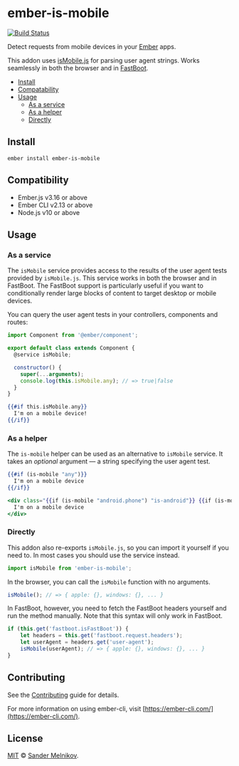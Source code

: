ember-is-mobile
==============================================================================

[![Build Status](https://travis-ci.org/sandydoo/ember-is-mobile.svg?branch=master)](https://travis-ci.org/sandydoo/ember-is-mobile)

Detect requests from mobile devices in your [Ember][ember] apps.

This addon uses [isMobile.js][ismobilejs] for parsing user agent strings. Works seamlessly in both the browser and in [FastBoot][fastboot].


- [Install](#install)
- [Compatability](#compatability)
- [Usage](#usage)
  - [As a service](#as-a-service)
  - [As a helper](#as-a-helper)
  - [Directly](#directly)


Install
------------------------------------------------------------------------------

```
ember install ember-is-mobile
```


Compatibility
------------------------------------------------------------------------------

* Ember.js v3.16 or above
* Ember CLI v2.13 or above
* Node.js v10 or above


Usage
------------------------------------------------------------------------------

### As a service

The `isMobile` service provides access to the results of the user agent tests provided by `isMobile.js`. This service works in both the browser and in FastBoot. The FastBoot support is particularly useful if you want to conditionally render large blocks of content to target desktop or mobile devices.

You can query the user agent tests in your controllers, components and routes:

```js
import Component from '@ember/component';

export default class extends Component {
  @service isMobile;

  constructor() {
    super(...arguments);
    console.log(this.isMobile.any); // => true|false
  }
}
```

```handlebars
{{#if this.isMobile.any}}
  I'm on a mobile device!
{{/if}}
```


### As a helper

The `is-mobile` helper can be used as an alternative to `isMobile` service.
It takes an *optional* argument — a string specifying the user agent test.

```handlebars
{{#if (is-mobile "any")}}
  I'm on a mobile device
{{/if}}
```

```handlebars
<div class="{{if (is-mobile "android.phone") "is-android"}} {{if (is-mobile "apple.phone") "is-apple"}}">
  I'm on a mobile device
</div>
```


### Directly

This addon also re-exports `isMobile.js`, so you can import it yourself if you need to. In most cases you should use the service instead.

```js
import isMobile from 'ember-is-mobile';
```

In the browser, you can call the `isMobile` function with no arguments.

```js
isMobile(); // => { apple: {}, windows: {}, ... }
```

In FastBoot, however, you need to fetch the FastBoot headers yourself and run the method manually. Note that this syntax will only work in FastBoot.

```js
if (this.get('fastboot.isFastBoot')) {
    let headers = this.get('fastboot.request.headers');
    let userAgent = headers.get('user-agent');
    isMobile(userAgent); // => { apple: {}, windows: {}, ... }
}
```


Contributing
--------------------------------------------------------------------------------

See the [Contributing](CONTRIBUTING.md) guide for details.

For more information on using ember-cli, visit [https://ember-cli.com/](https://ember-cli.com/).


License
--------------------------------------------------------------------------------

[MIT][license-url] © [Sander Melnikov][maintainer-url].


[ember]: https://emberjs.com/
[fastboot]: https://ember-fastboot.com/
[ismobilejs]: https://github.com/kaimallea/isMobile/

[license-url]: LICENSE.md
[maintainer-url]: https://github.com/sandydoo
